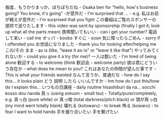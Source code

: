 毎度、もうかりまっか、ぼちぼちだね - Osaka ben for "hello, how's business going? You know, it's going"
-が意外だ - I'm surprised that ... - e.g. 私はお前が戦えが意外だ - I'm surprised that you fight
この番組はご覧のスポンサーの提供で送りたします - this video was sent by sponsorship (finally I got it; look up what all the parts mean)
携帯聞いてもいい - can i get your number?
電話して来い - call me
オッパ - boobs
すぐに - soon
気に障ったらごめん - sorry if i offended you
お世話になりました - thank you for looking after/helping me
この/その まま - as is (like, "leave it as-is" or "leave it like that")
やってみてくれないか - could you give it a try (for me)?
一人は飽いた - I'm tired of being alone
歓迎する - to welcome (think 歓迎会 - welcome party)
彼は君にどういう存在か - what does he mean to you?
これはあなたの仲間が望んだ事です - This is what your friends wanted
なんて言うか、普通だな - how do I say this... it looks plain
どう 説明 したら いいんですか - hm how do I put this/how do I explain this...
いつもの日課座 - daily routine
hisashiburi da na... socchi kosso dou nanda
真っ (using sokuon - small tsu) - Totally/pure/completely, e.g. 真っ白 (pure white) or 真っ暗 (total darkness/pitch black) or 頭が真っ白 (my mind went totally blank)
壊れる (kotowaru) - to break
怖る (kowaru) - to fear
I want to hold hands
    手を握り合いたい
    手を繋げたい
